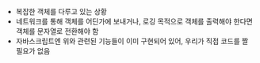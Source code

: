 - 복잡한 객체를 다루고 있는 상황
- 네트워크를 통해 객체를 어딘가에 보내거나, 로깅 목적으로 객체를 출력해야 한다면 객체를 문자열로 전환해야 함
- 자바스크립트엔 위와 관련된 기능들이 이미 구현되어 있어, 우리가 직접 코드를 짤 필요가 없음

